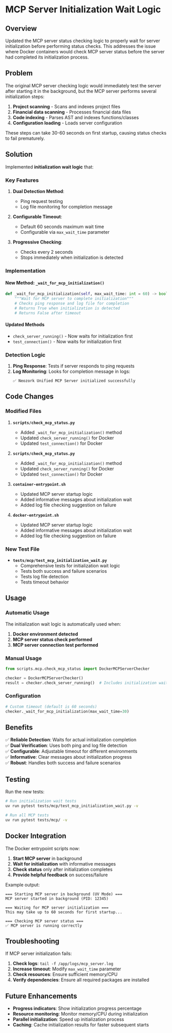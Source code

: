 # MCP Server Initialization Wait Logic

## Overview

Updated the MCP server status checking logic to properly wait for server initialization before performing status checks. This addresses the issue where Docker containers would check MCP server status before the server had completed its initialization process.

## Problem

The original MCP server checking logic would immediately test the server after starting it in the background, but the MCP server performs several initialization steps:

1. **Project scanning** - Scans and indexes project files
2. **Financial data scanning** - Processes financial data files  
3. **Code indexing** - Parses AST and indexes functions/classes
4. **Configuration loading** - Loads server configuration

These steps can take 30-60 seconds on first startup, causing status checks to fail prematurely.

## Solution

Implemented **initialization wait logic** that:

### Key Features

1. **Dual Detection Method**: 
   - Ping request testing
   - Log file monitoring for completion message

2. **Configurable Timeout**: 
   - Default 60 seconds maximum wait time
   - Configurable via `max_wait_time` parameter

3. **Progressive Checking**: 
   - Checks every 2 seconds
   - Stops immediately when initialization is detected

### Implementation

#### New Method: `_wait_for_mcp_initialization()`

```python
def _wait_for_mcp_initialization(self, max_wait_time: int = 60) -> bool:
    """Wait for MCP server to complete initialization"""
    # Checks ping response and log file for completion
    # Returns True when initialization is detected
    # Returns False after timeout
```

#### Updated Methods

- `check_server_running()` - Now waits for initialization first
- `test_connection()` - Now waits for initialization first

### Detection Logic

1. **Ping Response**: Tests if server responds to ping requests
2. **Log Monitoring**: Looks for completion message in logs:
   ```
   ✅ Neozork Unified MCP Server initialized successfully
   ```

## Code Changes

### Modified Files

1. **`scripts/check_mcp_status.py`**
   - Added `_wait_for_mcp_initialization()` method
   - Updated `check_server_running()` for Docker
   - Updated `test_connection()` for Docker

2. **`scripts/check_mcp_status.py`**
   - Added `_wait_for_mcp_initialization()` method  
   - Updated `check_server_running()` for Docker
   - Updated `test_connection()` for Docker

3. **`container-entrypoint.sh`**
   - Updated MCP server startup logic
   - Added informative messages about initialization wait
   - Added log file checking suggestion on failure

4. **`docker-entrypoint.sh`**
   - Updated MCP server startup logic
   - Added informative messages about initialization wait
   - Added log file checking suggestion on failure

### New Test File

- **`tests/mcp/test_mcp_initialization_wait.py`**
  - Comprehensive tests for initialization wait logic
  - Tests both success and failure scenarios
  - Tests log file detection
  - Tests timeout behavior

## Usage

### Automatic Usage

The initialization wait logic is automatically used when:

1. **Docker environment detected**
2. **MCP server status check performed**
3. **MCP server connection test performed**

### Manual Usage

```python
from scripts.mcp.check_mcp_status import DockerMCPServerChecker

checker = DockerMCPServerChecker()
result = checker.check_server_running()  # Includes initialization wait
```

### Configuration

```python
# Custom timeout (default is 60 seconds)
checker._wait_for_mcp_initialization(max_wait_time=30)
```

## Benefits

✅ **Reliable Detection**: Waits for actual initialization completion  
✅ **Dual Verification**: Uses both ping and log file detection  
✅ **Configurable**: Adjustable timeout for different environments  
✅ **Informative**: Clear messages about initialization progress  
✅ **Robust**: Handles both success and failure scenarios  

## Testing

Run the new tests:

```bash
# Run initialization wait tests
uv run pytest tests/mcp/test_mcp_initialization_wait.py -v

# Run all MCP tests
uv run pytest tests/mcp/ -v
```

## Docker Integration

The Docker entrypoint scripts now:

1. **Start MCP server** in background
2. **Wait for initialization** with informative messages
3. **Check status** only after initialization completes
4. **Provide helpful feedback** on success/failure

Example output:
```
=== Starting MCP server in background (UV Mode) ===
MCP server started in background (PID: 12345)

=== Waiting for MCP server initialization ===
This may take up to 60 seconds for first startup...

=== Checking MCP server status ===
✅ MCP server is running correctly
```

## Troubleshooting

If MCP server initialization fails:

1. **Check logs**: `tail -f /app/logs/mcp_server.log`
2. **Increase timeout**: Modify `max_wait_time` parameter
3. **Check resources**: Ensure sufficient memory/CPU
4. **Verify dependencies**: Ensure all required packages are installed

## Future Enhancements

- **Progress indicators**: Show initialization progress percentage
- **Resource monitoring**: Monitor memory/CPU during initialization
- **Parallel initialization**: Speed up initialization process
- **Caching**: Cache initialization results for faster subsequent starts 